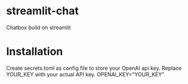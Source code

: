 # streamlit-chat

Chatbox build on streamlit

# Installation
Create secrets.toml as config file to store your OpenAI api key.
Replace YOUR_KEY with your actual API key.
OPENAI_KEY="YOUR_KEY"
